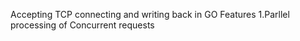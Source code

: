 Accepting TCP connecting and writing back in GO
Features
1.Parllel processing of Concurrent requests
